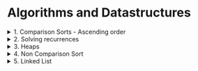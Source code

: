 # Algorithms and Datastructures
<details>
<summary>1. Comparison Sorts - Ascending order</summary>
<br>
  
[Bubble Sort][1]
  
[1]: https://github.com/NavSanya/Algorithms/tree/main/1.%20Comparison%20Sorts/BubbleSort
Three files:-
```
C++ Program -> BubbleSort.cpp
Java Program -> BubbleSort.java
Python Program -> BubbleSort.py
```

Selection Sort

  
Three files:-
```
C++ Program -> SelectionSort.cpp
Java Program -> SelectionSort.java
Python Program -> SelectionSort.py
```

Insertion Sort
Three files:-
```
C++ Program -> InsertionSort.cpp
Java Program -> InsertionSort.java
Python Program -> InsertionSort.py
```
Merge Sort
Three files:-
```
C++ Program -> MergeSort.cpp
Java Program -> MergeSort.java
Python Program -> MergeSort.py
```

Quick Sort
Three files:-
```
C++ Program -> QuickSort.cpp
Java Program -> QuickSort.java
Python Program -> QuickSort.py
```

</details>
<details>
<summary>2. Solving recurrences</summary>
<br>
  + Iteration Method
  <br>
  + Master Method
  <br>
  + Substitution Method
  <br>
  + Recursive Tree Method
 </details>
 
 <details>
<summary>3. Heaps</summary>
<br>
  + MaxHeaps in C++
  <br>
  + MaxHeaps in Java
  <br>
  + MaxHeaps in Python
 </details>

<details>
<summary>4. Non Comparison Sort</summary>
<br>
  + Counting Sort
    
    * C++
    * Java
    * Python
  <br>
  + Radix Sort
    
    * C++
    * Java
    * Python
 </details>

<details>
<summary>5. Linked List</summary>
<br>
  + Single Linked List
    
    * C++
    * Java
    * Python
  <br>
  + Double Linked List
    
    * C++
    * Java
    * Python
  <br>
  + Circular Linked List
    
    * C++
    * Java
    * Python
 </details>

